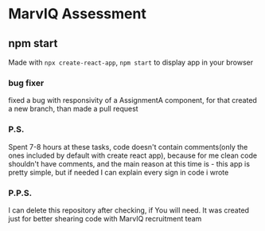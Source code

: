 # MarvIQ Assessment

## npm start

Made with `npx create-react-app`, 
`npm start` to display app in your browser

### bug fixer

fixed a bug with responsivity of a AssignmentA component, for that created a new branch, than made a pull request



### P.S.

Spent 7-8 hours at these tasks, code doesn't contain comments(only the ones included by default with create react app), because for me clean code shouldn't have comments, and the main reason at this time is - this app is pretty simple, but if needed I can explain every sign in code i wrote

### P.P.S.

I can delete this repository after checking, if You will need. It was created just for better shearing code with MarvIQ recruitment team